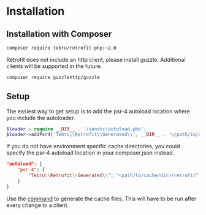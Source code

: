 Installation
============

Installation with Composer
--------------------------

```bash
composer require tebru/retrofit-php:~2.0
```

Retrofit does not include an http client, please install guzzle. Additional clients will be supported in the future.

```bash
composer require guzzlehttp/guzzle
```

Setup
-----

The easiest way to get setup is to add the psr-4 autoload location where you include the autoloader.

```php
$loader = require __DIR__ . '/vendor/autoload.php';
$loader->addPsr4('Tebru\\Retrofit\\Generated\\', __DIR__ . '</path/to/cache/dir>/retrofit');
```

If you do not have environment specific cache directories, you could specify the psr-4 autoload location in your composer.json instead.

```json
"autoload": {
    "psr-4": {
        "Tebru\\Retrofit\\Generated\\": "<path/to/cache/dir>/retrofit"
    }
}
```

Use the [command][retrofit command] to generate the cache files.  This will have to be run after every change to a client.

[retrofit command]: usage.md#command
